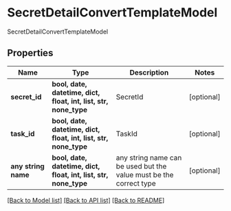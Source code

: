 # SecretDetailConvertTemplateModel

SecretDetailConvertTemplateModel

## Properties
Name | Type | Description | Notes
------------ | ------------- | ------------- | -------------
**secret_id** | **bool, date, datetime, dict, float, int, list, str, none_type** | SecretId | [optional] 
**task_id** | **bool, date, datetime, dict, float, int, list, str, none_type** | TaskId | [optional] 
**any string name** | **bool, date, datetime, dict, float, int, list, str, none_type** | any string name can be used but the value must be the correct type | [optional]

[[Back to Model list]](../README.md#documentation-for-models) [[Back to API list]](../README.md#documentation-for-api-endpoints) [[Back to README]](../README.md)


